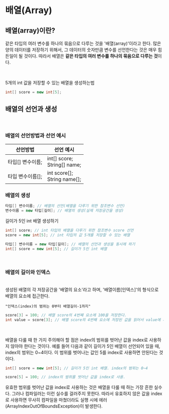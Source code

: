 # 배열(Array)

## 배열(array)이란?
같은 타입의 여러 변수를 하나의 묶음으로 다루는 것을 '배열(array)'이라고 한다. 많은 양의 데이터를 저장하기 위해서, 그 데이터의 숫자만큼 변수를 선언한다는 것은 매우 힘든일이 될 것이다. 따라서 배열은 **같은 타입의 여러 변수를 하나의 묶음으로 다루는 것**이다.

<br>

5개의 int 값을 저장할 수 있는 배열을 생성하는법
```java
int[] score = new int[5];
```

## 배열의 선언과 생성 

<br>

### 배열의 선언방법과 선언 예시

|선언방법|선언 예시|
|--|--|
|타입[] 변수이름;|int[] score; <br> String[] name;|
|타입 변수이름[];|int score[]; <br> String name[];|


### 배열의 생성
```java
타입[] 변수이름; // 배열의 선언(배열을 다루기 위한 참조변수 선언)
변수이름 = new 타입[길이]; // 배열의 생성(실제 저장공간을 생성)
```

길이가 5인 int 배열 생성하기
```java
int[] score; // int 타입의 배열을 다루기 위한 참조변수 score 선언
score = new int[5]; // int 타입의 값 5개를 저장할 수 있는 배열

타입[] 변수이름 = new 타입[길이]; // 배열의 선언과 생성을 동시에 하기
int[] score = new int[5]; // 길이가 5인 int 배열
```
<br>

### 배열의 길이와 인덱스

<br>
생성된 배열의 각 저장공간을 '배열의 요소'라고 하며, '배열이름[인덱스]'의 형식으로 배열의 요소에 접근한다. 

```make
"인덱스(index)의 범위는 0부터 배열길이-1까지"
```

```java
score[3] = 100; // 배열 score의 4번째 요소에 100을 저장한다.
int value = score[3]; // 배열 score의 4번째 요소에 저장된 값을 읽어서 value에 저장
```
<br>

배열을 다룰 때 한 가지 주의해야 할 점은 index의 범위를 벗어난 값을 index로 사용하지 않아야 한다는 것이다. 예를 들어 다음과 같이 길이가 5인 배열이 선언되어 있을 때, index의 범위는 0~4이다. 이 범위를 벗어나는 값인 5를 index로 사용하면 안된다는 것이다. 

```java
int[] score = new int[5]; // 길이가 5인 int 배열. index의 범위는 0~4

score[5] = 100; // index의 범위를 벗어난 값을 index로 사용.
```

유효한 범위를 벗어난 값을 index로 사용하는 것은 배열을 다룰 때 하는 가장 흔한 실수다. 그러나 컴파일러는 이런 실수를 걸러주지 못한다. 따라서 유효하지 않은 값을 index로 사용하면 무사히 컴파일을 마쳤더라도 실행 시에 에러(ArrayIndexOutOfBoundsException)이 발생한다. 